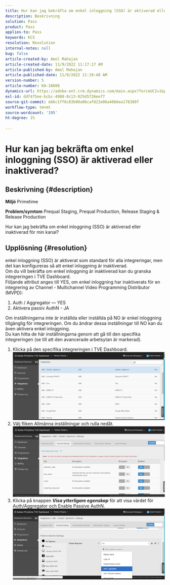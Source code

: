 ```yaml
---
title: Hur kan jag bekräfta om enkel inloggning (SSO) är aktiverad eller inaktiverad?
description: Beskrivning
solution: Pass
product: Pass
applies-to: Pass
keywords: KCS
resolution: Resolution
internal-notes: null
bug: false
article-created-by: Amol Mahajan
article-created-date: 11/9/2022 11:17:17 AM
article-published-by: Amol Mahajan
article-published-date: 11/9/2022 11:19:40 AM
version-number: 5
article-number: KA-16608
dynamics-url: https://adobe-ent.crm.dynamics.com/main.aspx?forceUCI=1&pagetype=entityrecord&etn=knowledgearticle&id=a336b00b-2060-ed11-9561-6045bd006268
exl-id: ddf475ee-bcbc-4980-8c13-025d5726ee77
source-git-commit: eb6c1ff6c03b09a06caf822e06a40b6ea1783897
workflow-type: tm+mt
source-wordcount: '195'
ht-degree: 1%

---
```


# Hur kan jag bekräfta om enkel inloggning (SSO) är aktiverad eller inaktiverad?

## Beskrivning {#description}

<b>Miljö</b>
Primetime


<b>Problem/symtom</b>
Prequal Staging, Prequal Production, Release Staging &amp; Release Production

Hur kan jag bekräfta om enkel inloggning (SSO) är aktiverad eller inaktiverad för min kanal?


## Upplösning {#resolution}

enkel inloggning (SSO) är aktiverat som standard för alla integreringar, men det kan konfigureras så att enkel inloggning är inaktiverad.<br>Om du vill bekräfta om enkel inloggning är inaktiverad kan du granska integreringen i TVE Dashboard.<br>Följande attribut anges till YES, om enkel inloggning har inaktiverats för en integrering av Channel - Multichannel Video Programming Distributor (MVPD):<br>
1. Auth / Aggregator — YES
2. Aktivera passiv AuthN - JA

Om inställningarna inte är inställda eller inställda på NO är enkel inloggning tillgänglig för integreringen. Om du ändrar dessa inställningar till NO kan du även aktivera enkel inloggning.<br>Du kan hitta de här inställningarna genom att gå till den specifika integreringen (se till att den avancerade arbetsytan är markerad).
1. Klicka på den specifika integreringen i TVE Dashboard.![](assets/6664dc8b-ff71-eb11-a812-00224809a536.png)
2. Välj fliken Allmänna inställningar och rulla nedåt.![](assets/ecedf1a3-ff71-eb11-a812-00224809a536.png)
3. Klicka på knappen <b>*Visa ytterligare egenskap</b>* för att visa värdet för Auth/Aggregator och Enable Passive AuthN. ![](assets/1f33e3d9-ff71-eb11-a812-00224809a536.png)
